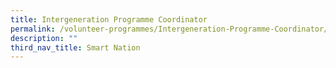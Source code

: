 ```yaml
---
title: Intergeneration Programme Coordinator
permalink: /volunteer-programmes/Intergeneration-Programme-Coordinator/
description: ""
third_nav_title: Smart Nation
---
```

